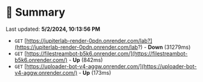 # 📖 Summary
Last updated: **5/2/2024, 10:13:56 PM**

- `GET` [https://jupiterlab-render-0pdn.onrender.com/lab?](https://jupiterlab-render-0pdn.onrender.com/lab?) - **Down** (31279ms)
- `GET` [https://filestreambot-b5k6.onrender.com/](https://filestreambot-b5k6.onrender.com/) - **Up** (842ms)
- `GET` [https://uploader-bot-v4-aggw.onrender.com/](https://uploader-bot-v4-aggw.onrender.com/) - **Up** (173ms)
